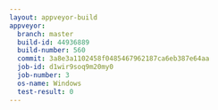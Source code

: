 ```yaml
---
layout: appveyor-build
appveyor:
  branch: master
  build-id: 44936889
  build-number: 560
  commit: 3a8e3a1102458f0485467962187ca6eb387e64aa
  job-id: d1wir9soq9m20my0
  job-number: 3
  os-name: Windows
  test-result: 0
---
```

